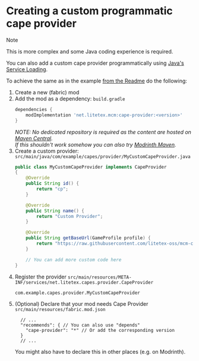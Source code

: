 # Creating a custom programmatic cape provider

> [!NOTE]
> This is more complex and some Java coding experience is required.

You can also add a custom cape provider programmatically using [Java's Service Loading](https://docs.oracle.com/en/java/javase/21/docs/api/java.base/java/util/ServiceLoader.html).

To achieve the same as in the example [from the Readme](../README.md) do the following:

1. Create a new (fabric) mod
2. Add the mod as a dependency:
    ``build.gradle``
    ```groovy
    dependencies {
        modImplementation 'net.litetex.mcm:cape-provider:<version>'
    }
    ```
    _NOTE: No dedicated repository is required as the content are hosted on [Maven Central](https://maven.apache.org/repository/).<br/>If this shouldn't work somehow you can also try [Modrinth Maven](https://support.modrinth.com/en/articles/8801191-modrinth-maven)._
3. Create a custom provider:
    ``src/main/java/com/example/capes/provider/MyCustomCapeProvider.java``
    ```java
    public class MyCustomCapeProvider implements CapeProvider
    {
        @Override
        public String id() {
            return "cp";
        }

        @Override
        public String name() {
            return "Custom Provider";
        }

        @Override
        public String getBaseUrl(GameProfile profile) {
            return "https://raw.githubusercontent.com/litetex-oss/mcm-cape-provider/refs/heads/dev/custom-cape-demo/uuid.png";
        }

        // You can add more custom code here
    }
    ```
4. Register the provider
    ``src/main/resources/META-INF/services/net.litetex.capes.provider.CapeProvider``
    ```
    com.example.capes.provider.MyCustomCapeProvider
    ```
5. (Optional) Declare that your mod needs Cape Provider
    ``src/main/resources/fabric.mod.json``
    ```jsonc
      // ...
      "recommends": { // You can also use "depends"
        "cape-provider": "*" // Or add the corresponding version
      }
      // ...
    ```
    You might also have to declare this in other places (e.g. on Modrinth).
